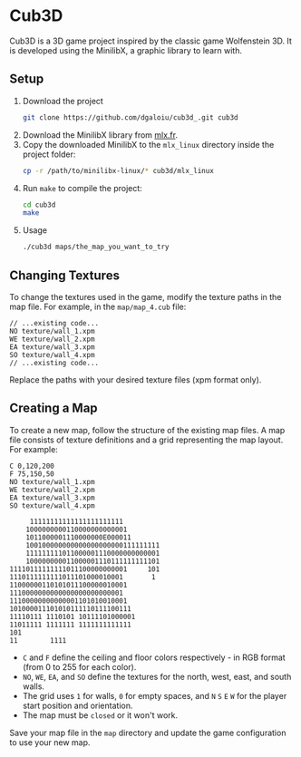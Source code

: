 # Cub3D

Cub3D is a 3D game project inspired by the classic game Wolfenstein 3D. It is developed using the MinilibX, a graphic library to learn with.

## Setup

1. Download the project
    ```sh
    git clone https://github.com/dgaloiu/cub3d_.git cub3d
    ```
2. Download the MinilibX library from [mlx.fr](https://github.com/42Paris/minilibx-linux).
3. Copy the downloaded MinilibX to the `mlx_linux` directory inside the project folder:
    ```sh
    cp -r /path/to/minilibx-linux/* cub3d/mlx_linux
    ```
4. Run `make` to compile the project:
    ```sh
    cd cub3d
    make
    ```
5. Usage
    ```sh
    ./cub3d maps/the_map_you_want_to_try
    ```

## Changing Textures

To change the textures used in the game, modify the texture paths in the map file. For example, in the `map/map_4.cub` file:
```plaintext
// ...existing code...
NO texture/wall_1.xpm
WE texture/wall_2.xpm
EA texture/wall_3.xpm
SO texture/wall_4.xpm
// ...existing code...
```
Replace the paths with your desired texture files (xpm format only).

## Creating a Map

To create a new map, follow the structure of the existing map files. A map file consists of texture definitions and a grid representing the map layout. For example:
```plaintext
C 0,120,200
F 75,150,50
NO texture/wall_1.xpm
WE texture/wall_2.xpm
EA texture/wall_3.xpm
SO texture/wall_4.xpm

     11111111111111111111111       
    1000000000110000000000001
    1011000001110000000E000011
    100100000000000000000000111111111
    111111111011000001110000000000001
    100000000011000001110111111111101
11110111111111011100000000001     101
1110111111111011101000010001       1
11000000110101011100000010001
1110000000000000000000000001
11100000000000001101010010001
101000011101010111110111100111
11110111 1110101 10111101000001
11011111 1111111 1111111111111
101
11        1111
```
- `C` and `F` define the ceiling and floor colors respectively - in RGB format (from 0 to 255 for each color).
- `NO`, `WE`, `EA`, and `SO` define the textures for the north, west, east, and south walls.
- The grid uses `1` for walls, `0` for empty spaces, and `N` `S` `E` `W` for the player start position and orientation.
- The map must be `closed` or it won't work.

Save your map file in the `map` directory and update the game configuration to use your new map.
